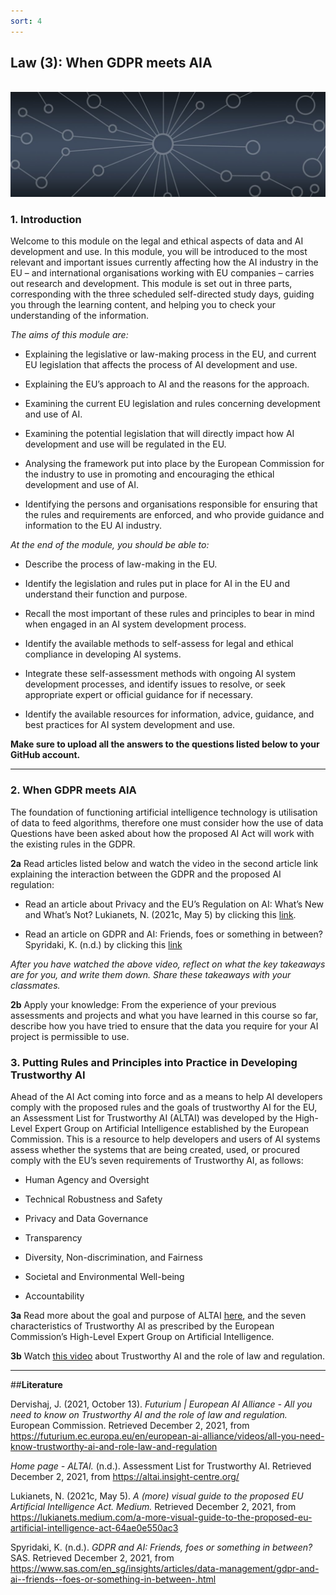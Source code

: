 ```yaml
---
sort: 4
---
```


## __Law (3): When GDPR meets AIA__
\
<img src="./images/datalab_banner.jpg" alt="Books banner" width="600"/>

### 1. Introduction

Welcome to this module on the legal and ethical aspects of data and AI development and use. In this module, you will be introduced to the most relevant and important issues currently affecting how the AI industry in the EU – and international organisations working with EU companies – carries out research and development. This module is set out in three parts, corresponding with the three scheduled self-directed study days, guiding you through the learning content, and helping you to check your understanding of the information.

*The aims of this module are:*

- Explaining the legislative or law-making process in the EU, and current EU legislation that affects the process of AI development and use.

- Explaining the EU’s approach to AI and the reasons for the approach.

- Examining the current EU legislation and rules concerning development and use of AI.

-	Examining the potential legislation that will directly impact how AI development and use will be regulated in the EU.

-	Analysing the framework put into place by the European Commission for the industry to use in promoting and encouraging the ethical development and use of AI.

-	Identifying the persons and organisations responsible for ensuring that the rules and requirements are enforced, and who provide guidance and information to the EU AI industry.

*At the end of the module, you should be able to:*

- Describe the process of law-making in the EU.

-	Identify the legislation and rules put in place for AI in the EU and understand their function and purpose.

-	Recall the most important of these rules and principles to bear in mind when engaged in an AI system development process.

-	Identify the available methods to self-assess for legal and ethical compliance in developing AI systems.

-	Integrate these self-assessment methods with ongoing AI system development processes, and identify issues to resolve, or seek appropriate expert or official guidance for if necessary.

-	Identify the available resources for information, advice, guidance, and best practices for AI system development and use.


__Make sure to upload all the answers to the questions listed below to your GitHub account.__

***

### 2. When GDPR meets AIA

The foundation of functioning artificial intelligence technology is utilisation of data to feed algorithms, therefore one must consider how the use of data Questions have been asked about how the proposed AI Act will work with the existing rules in the GDPR.

__2a__ Read articles listed below and watch the video in the second article link explaining the interaction between the GDPR and the proposed AI regulation:

- Read an article about Privacy and the EU’s Regulation on AI: What’s New and What’s Not? Lukianets, N. (2021c, May 5) by clicking this [link](https://www.mofo.com/resources/insights/210422-privacy-eu-regulation-ai.html).

- Read an article on GDPR and AI: Friends, foes or something in between? Spyridaki, K. (n.d.) by clicking this [link](https://www.sas.com/en_sg/insights/articles/data-management/gdpr-and-ai--friends--foes-or-something-in-between-.html)

*After you have watched the above video, reflect on what the key takeaways are for you, and write them down. Share these takeaways with your classmates.*

__2b__ Apply your knowledge: From the experience of your previous assessments and projects and what you have learned in this course so far, describe how you have tried to ensure that the data you require for your AI project is permissible to use.

### 3. Putting Rules and Principles into Practice in Developing Trustworthy AI

Ahead of the AI Act coming into force and as a means to help AI developers comply with the proposed rules and the goals of trustworthy AI for the EU, an Assessment List for Trustworthy AI (ALTAI) was developed by the High-Level Expert Group on Artificial Intelligence established by the European Commission. This is a resource to help developers and users of AI systems assess whether the systems that are being created, used, or procured comply with the EU’s seven requirements of Trustworthy AI, as follows:

-	Human Agency and Oversight

-	Technical Robustness and Safety

-	Privacy and Data Governance

-	Transparency

-	Diversity, Non-discrimination, and Fairness

-	Societal and Environmental Well-being

-	Accountability

__3a__ Read more about the goal and purpose of ALTAI [here](https://altai.insight-centre.org/), and the seven characteristics of Trustworthy AI as prescribed by the European Commission’s High-Level Expert Group on Artificial Intelligence.

__3b__ Watch [this video](https://futurium.ec.europa.eu/en/european-ai-alliance/videos/all-you-need-know-trustworthy-ai-and-role-law-and-regulation) about Trustworthy AI and the role of law and regulation.

***

##__Literature__

Dervishaj, J. (2021, October 13). *Futurium | European AI Alliance - All you need to know on Trustworthy AI and the role of law and regulation.* European Commission. Retrieved December 2, 2021, from https://futurium.ec.europa.eu/en/european-ai-alliance/videos/all-you-need-know-trustworthy-ai-and-role-law-and-regulation

*Home page - ALTAI.* (n.d.). Assessment List for Trustworthy AI. Retrieved December 2, 2021, from https://altai.insight-centre.org/

Lukianets, N. (2021c, May 5). *A (more) visual guide to the proposed EU Artificial Intelligence Act. Medium.* Retrieved December 2, 2021, from https://lukianets.medium.com/a-more-visual-guide-to-the-proposed-eu-artificial-intelligence-act-64ae0e550ac3

Spyridaki, K. (n.d.). *GDPR and AI: Friends, foes or something in between?* SAS. Retrieved December 2, 2021, from https://www.sas.com/en_sg/insights/articles/data-management/gdpr-and-ai--friends--foes-or-something-in-between-.html

